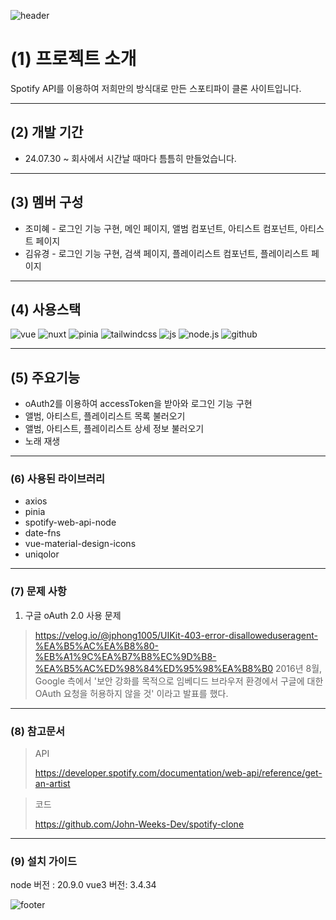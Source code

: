 <div align=left>
  
![header](https://capsule-render.vercel.app/api?type=venom&color=1db954&height=260&section=header&text=Spotify%20Clone&fontSize=90&fontColor=191919)

# (1) 프로젝트 소개
Spotify API를 이용하여 저희만의 방식대로 만든 스포티파이 클론 사이트입니다.

--------------------------------------------------------

## (2) 개발 기간
* 24.07.30 ~
회사에서 시간날 때마다 틈틈히 만들었습니다.

--------------------------------------------------------

## (3) 멤버 구성
- 조미혜 - 로그인 기능 구현, 메인 페이지, 앨범 컴포넌트, 아티스트 컴포넌트, 아티스트 페이지
- 김유경 - 로그인 기능 구현, 검색 페이지, 플레이리스트 컴포넌트, 플레이리스트 페이지

--------------------------------------------------------

## (4) 사용스택
![vue](https://img.shields.io/badge/Vue.js-35495E?style=for-the-badge&logo=vue.js&logoColor=4FC08D)
![nuxt](https://img.shields.io/badge/Nuxtjs-1db954?style=for-the-badge&logo=Nuxt.js&logoColor=#00DC82)
![pinia](https://img.shields.io/badge/pinia-ffd859?style=for-the-badge&logo=pinia&logoColor=black)
![tailwindcss](https://img.shields.io/badge/Tailwind_CSS-38B2AC?style=for-the-badge&logo=tailwind-css&logoColor=white)
![js](https://img.shields.io/badge/JavaScript-F7DF1E?style=for-the-badge&logo=JavaScript&logoColor=white)
![node.js](https://img.shields.io/badge/Node.js-43853D?style=for-the-badge&logo=node.js&logoColor=white)
![github](https://img.shields.io/badge/GitHub-100000?style=for-the-badge&logo=github&logoColor=white)

--------------------------------------------------------

## (5) 주요기능
- oAuth2를 이용하여 accessToken을 받아와 로그인 기능 구현
- 앨범, 아티스트, 플레이리스트 목록 불러오기
- 앨범, 아티스트, 플레이리스트 상세 정보 불러오기
- 노래 재생

--------------------------------------------------------

### (6) 사용된 라이브러리
- axios
- pinia
- spotify-web-api-node
- date-fns
- vue-material-design-icons
- uniqolor

--------------------------------------------------------

### (7) 문제 사항


1. 구글 oAuth 2.0 사용 문제
> https://velog.io/@jphong1005/UIKit-403-error-disalloweduseragent-%EA%B5%AC%EA%B8%80-%EB%A1%9C%EA%B7%B8%EC%9D%B8-%EA%B5%AC%ED%98%84%ED%95%98%EA%B8%B0
> 2016년 8월, Google 측에서 '보안 강화를 목적으로 임베디드 브라우저 환경에서 구글에 대한 OAuth 요청을 허용하지 않을 것' 이라고 발표를 했다.
> 
--------------------------------------------------------

### (8) 참고문서
> API
>
> https://developer.spotify.com/documentation/web-api/reference/get-an-artist


> 코드
>
> https://github.com/John-Weeks-Dev/spotify-clone

--------------------------------------------------------

### (9) 설치 가이드
node 버전 : 20.9.0
vue3 버전: 3.4.34

![footer](https://capsule-render.vercel.app/api?section=footer&type=waving&color=7F7FD5)

</div>



